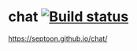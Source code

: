 # chat [![Build status](https://ci.appveyor.com/api/projects/status/nfls5fexeayt520y?svg=true)](https://ci.appveyor.com/project/septoon/chat)
 https://septoon.github.io/chat/
